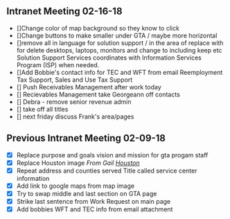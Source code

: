 ## Intranet Meeting 02-16-18
- []Change color of map background so they know to click
- []Change buttons to make smaller under GTA / maybe more horizontal
- []remove all in language for solution support / in the area of replace with for
    delete desktops, laptops, monitors and change to including keep etc
    Solution Support Services coordinates with Information Services Program (ISP) when needed.
- []Add Bobbie's contact info for TEC and WFT from email
    Reemployment Tax Support, Sales and Use Tax Support
- [] Push Receivables Management after work today
- [] Recievables Management take Georgeann off contacts
- [] Debra - remove senior revenue admin
- [] take off all titles
- [] next friday discuss Frank's area/pages





## Previous Intranet Meeting 02-09-18
- [x] Replace purpose and goals vision and mission for gta progam staff
- [x] Replace Houston image *From Gail [Houston](https://www.shutterstock.com/image-photo/aerial-day-view-houston-downtown-skylines-523920790)*
- [x] Repeat address and counties served Title called service center information
- [x] Add link to google maps from map image
- [x] Try to swap middle and last section on GTA page
- [x] Strike last sentence from Work Request on main page
- [x] Add bobbies WFT and TEC info from email attachment
